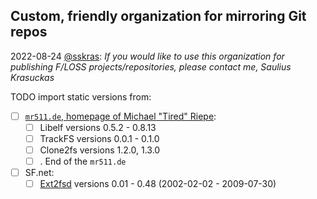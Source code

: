 ## Custom, friendly organization for mirroring Git repos

2022-08-24 [@sskras](https://github.com/sskras):
_If you would like to use this organization for publishing F/LOSS projects/repositories, please contact me, Saulius Krasuckas_

TODO import static versions from:

- [ ] [`mr511.de`, homepage of Michael "Tired" Riepe](https://web.archive.org/web/20180621172946/http://www.mr511.de/software/english.html):
  - [ ] Libelf versions 0.5.2 - 0.8.13
  - [ ] TrackFS versions 0.0.1 - 0.1.0
  - [ ] Clone2fs versions 1.2.0, 1.3.0
  - [ ] . End of the `mr511.de`
- [ ] SF.net:
  - [ ] [Ext2fsd](https://sourceforge.net/projects/ext2fsd/files/Ext2fsd/) versions 0.01 - 0.48 (2002-02-02 - 2009-07-30) 
